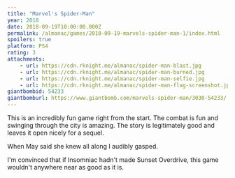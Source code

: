 ```yaml
---
title: "Marvel's Spider-Man"
year: 2018
date: 2018-09-19T10:00:00.000Z
permalink: /almanac/games/2018-09-19-marvels-spider-man-1/index.html
spoilers: true
platform: PS4
rating: 3
attachments: 
    - url: https://cdn.rknight.me/almanac/spider-man-blast.jpg
    - url: https://cdn.rknight.me/almanac/spider-man-burned.jpg
    - url: https://cdn.rknight.me/almanac/spider-man-selfie.jpg
    - url: https://cdn.rknight.me/almanac/spider-man-flag-screenshot.jpg
giantbombid: 54233
giantbomburl: https://www.giantbomb.com/marvels-spider-man/3030-54233/
---
```


This is an incredibly fun game right from the start. The combat is fun and swinging through the city is amazing. The story is legitimately good and leaves it open nicely for a sequel.

When May said she knew all along I audibly gasped.

I'm convinced that if Insomniac hadn't made Sunset Overdrive, this game wouldn't anywhere near as good as it is.